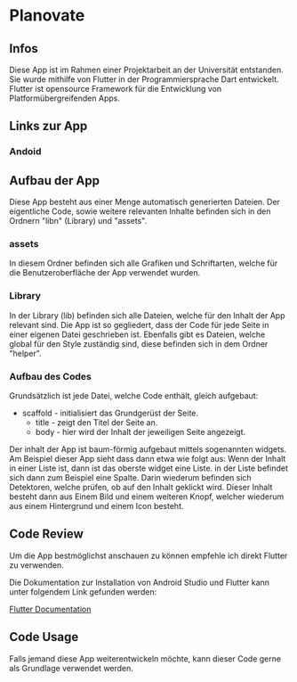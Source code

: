 # Planovate

## Infos

Diese App ist im Rahmen einer Projektarbeit an der Universität entstanden.
Sie wurde mithilfe von Flutter in der Programmiersprache Dart entwickelt.
Flutter ist opensource Framework für die Entwicklung von Platformübergreifenden Apps.

## Links zur App

### Andoid

## Aufbau der App

Diese App besteht aus einer Menge automatisch generierten Dateien. Der eigentliche Code, sowie weitere relevanten Inhalte befinden sich in den Ordnern "libn" (Library) und "assets".

### assets

In diesem Ordner befinden sich alle Grafiken und Schriftarten, welche für die Benutzeroberfläche der App verwendet wurden.

### Library

In der Library (lib) befinden sich alle Dateien, welche für den Inhalt der App relevant sind.
Die App ist so gegliedert, dass der Code für jede Seite in einer eigenen Datei geschrieben ist.
Ebenfalls gibt es Dateien, welche global für den Style zuständig sind, diese befinden sich in dem Ordner "helper".

### Aufbau des Codes

Grundsätzlich ist jede Datei, welche Code enthält, gleich aufgebaut:

* scaffold  -  initialisiert das Grundgerüst der Seite.
    * title  -  zeigt den Titel der Seite an.
    * body  -  hier wird der Inhalt der jeweiligen Seite angezeigt.

Der inhalt der App ist baum-förmig aufgebaut mittels sogenannten widgets.
Am Beispiel dieser App sieht dass dann etwa wie folgt aus:
Wenn der Inhalt in einer Liste ist, dann ist das oberste widget eine Liste. in der Liste befindet sich dann zum Beispiel eine Spalte.
Darin wiederum befinden sich Detektoren, welche prüfen, ob auf den Inhalt geklickt wird. Dieser Inhalt besteht dann aus Einem Bild und einem weiteren Knopf, welcher wiederum aus einem Hintergrund und einem Icon besteht.



## Code Review

Um die App bestmöglichst anschauen zu können empfehle ich direkt Flutter zu verwenden.

Die Dokumentation zur Installation von Android Studio und Flutter kann unter folgendem Link gefunden werden:

[Flutter Documentation](https://docs.flutter.dev/get-started/install/ "Flutter Documentation")



## Code Usage

Falls jemand diese App weiterentwickeln möchte, kann dieser Code gerne als Grundlage verwendet werden.

